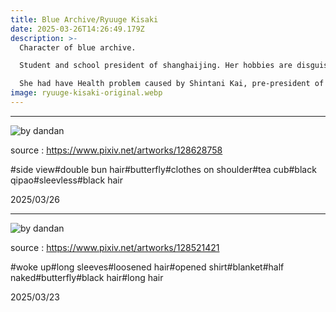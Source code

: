 ```yaml
---
title: Blue Archive/Ryuuge Kisaki
date: 2025-03-26T14:26:49.179Z
description: >-
  Character of blue archive.

  Student and school president of shanghaijing. Her hobbies are disguise and acting.

  She had have Health problem caused by Shintani Kai, pre-president of Eastern Alchemy Society, but dealt with herself.
image: ryuuge-kisaki-original.webp
---
```

- - -

![by dandan](./post/ryuuge-kisaki/128628758_p1.png)

source : <https://www.pixiv.net/artworks/128628758>

\#side view#double bun hair#butterfly#clothes on shoulder#tea cub#black qipao#sleevless#black hair

2025/03/26

- - -

![by dandan](./post/ryuuge-kisaki/128521421_p1.png)

source : <https://www.pixiv.net/artworks/128521421>

\#woke up#long sleeves#loosened hair#opened shirt#blanket#half naked#butterfly#black hair#long hair

2025/03/23